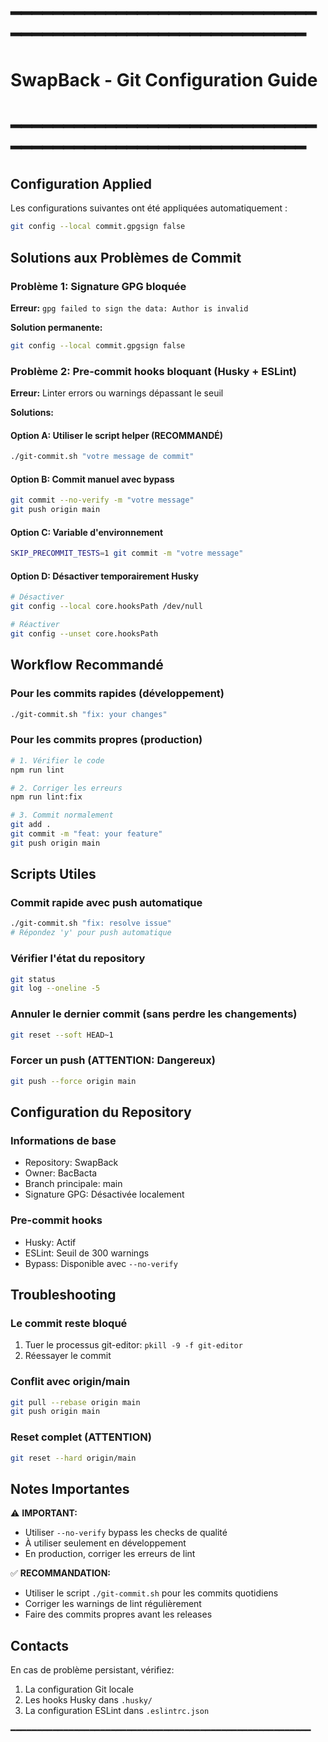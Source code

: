 # ━━━━━━━━━━━━━━━━━━━━━━━━━━━━━━━━━━━━━━━━━━━━━━━━━━━━━━━━━
# SwapBack - Git Configuration Guide
# ━━━━━━━━━━━━━━━━━━━━━━━━━━━━━━━━━━━━━━━━━━━━━━━━━━━━━━━━━

## Configuration Applied

Les configurations suivantes ont été appliquées automatiquement :

```bash
git config --local commit.gpgsign false
```

## Solutions aux Problèmes de Commit

### Problème 1: Signature GPG bloquée
**Erreur:** `gpg failed to sign the data: Author is invalid`

**Solution permanente:**
```bash
git config --local commit.gpgsign false
```

### Problème 2: Pre-commit hooks bloquant (Husky + ESLint)
**Erreur:** Linter errors ou warnings dépassant le seuil

**Solutions:**

#### Option A: Utiliser le script helper (RECOMMANDÉ)
```bash
./git-commit.sh "votre message de commit"
```

#### Option B: Commit manuel avec bypass
```bash
git commit --no-verify -m "votre message"
git push origin main
```

#### Option C: Variable d'environnement
```bash
SKIP_PRECOMMIT_TESTS=1 git commit -m "votre message"
```

#### Option D: Désactiver temporairement Husky
```bash
# Désactiver
git config --local core.hooksPath /dev/null

# Réactiver
git config --unset core.hooksPath
```

## Workflow Recommandé

### Pour les commits rapides (développement)
```bash
./git-commit.sh "fix: your changes"
```

### Pour les commits propres (production)
```bash
# 1. Vérifier le code
npm run lint

# 2. Corriger les erreurs
npm run lint:fix

# 3. Commit normalement
git add .
git commit -m "feat: your feature"
git push origin main
```

## Scripts Utiles

### Commit rapide avec push automatique
```bash
./git-commit.sh "fix: resolve issue"
# Répondez 'y' pour push automatique
```

### Vérifier l'état du repository
```bash
git status
git log --oneline -5
```

### Annuler le dernier commit (sans perdre les changements)
```bash
git reset --soft HEAD~1
```

### Forcer un push (ATTENTION: Dangereux)
```bash
git push --force origin main
```

## Configuration du Repository

### Informations de base
- Repository: SwapBack
- Owner: BacBacta
- Branch principale: main
- Signature GPG: Désactivée localement

### Pre-commit hooks
- Husky: Actif
- ESLint: Seuil de 300 warnings
- Bypass: Disponible avec `--no-verify`

## Troubleshooting

### Le commit reste bloqué
1. Tuer le processus git-editor: `pkill -9 -f git-editor`
2. Réessayer le commit

### Conflit avec origin/main
```bash
git pull --rebase origin main
git push origin main
```

### Reset complet (ATTENTION)
```bash
git reset --hard origin/main
```

## Notes Importantes

⚠️ **IMPORTANT:**
- Utiliser `--no-verify` bypass les checks de qualité
- À utiliser seulement en développement
- En production, corriger les erreurs de lint

✅ **RECOMMANDATION:**
- Utiliser le script `./git-commit.sh` pour les commits quotidiens
- Corriger les warnings de lint régulièrement
- Faire des commits propres avant les releases

## Contacts

En cas de problème persistant, vérifiez:
1. La configuration Git locale
2. Les hooks Husky dans `.husky/`
3. La configuration ESLint dans `.eslintrc.json`

━━━━━━━━━━━━━━━━━━━━━━━━━━━━━━━━━━━━━━━━━━━━━━━━━━━━━━━━━

